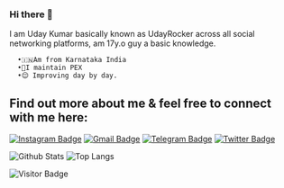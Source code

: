 ### Hi there 👋

I am Uday Kumar basically known as UdayRocker across all social networking platforms, am 17y.o guy a basic knowledge.
                                                    
      •🇮🇳Am from Karnataka India
      •🐼I maintain PEX 
      •😌 Improving day by day.
      
## Find out more about me & feel free to connect with me here:
[![Instagram Badge](https://img.shields.io/badge/-UdayRock-purple?style=flat-square&logo=instagram&logoColor=white&link=https://instagram.com/iam.sribalaji/)](https://instagram.com/uday._.rock)
[![Gmail Badge](https://img.shields.io/badge/-udaycoc40@gmail.com-c14438?style=flat-square&logo=Gmail&logoColor=white&link=mailto:udaycoc40@gmail.com)](mailto:sribalajisenthilkumar@gmail.com)
[![Telegram Badge](https://img.shields.io/badge/-@UdayRocker-0088CC?style=flat&logo=Telegram&logoColor=white)](https://t.me/UdayRocker "Contact on Telegram")
[![Twitter Badge](https://img.shields.io/badge/-@UdayRocker-00acee?style=flat&logo=Twitter&logoColor=white)](https://twitter.com/intent/follow?screen_name=Uday_Rock_ "Follow on Twitter")

![Github Stats](https://github-readme-stats.vercel.app/api?username=UdayRocker&count_private=true&show_icons=true&include_all_commits=true&theme=tokyonight&show_owner=true)
![Top Langs](https://github-readme-stats.vercel.app/api/top-langs/?username=UdayRocker&hide=TeX&layout=compact&theme=tokyonight&langs_count=8)

![Visitor Badge](https://visitor-badge.laobi.icu/badge?page_id=UdayRocker)
